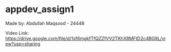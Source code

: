 # appdev_assign1

Made by: Abdullah Maqsood - 24448

Video Link: https://drive.google.com/file/d/1sf6mgkfTfQZZfVV2TKhX8MFtD2c4BG9L/view?usp=sharing
 

